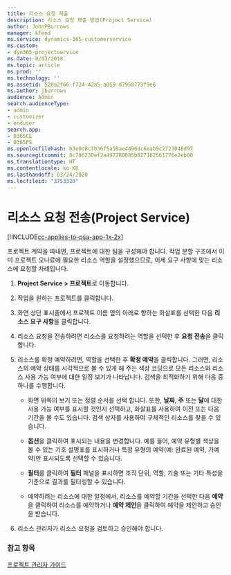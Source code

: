 ```yaml
---
title: 리소스 요청 제출
description: 리소스 요청 제출 방법(Project Service)
author: JohnPBurrows
manager: kfend
ms.service: dynamics-365-customerservice
ms.custom:
- dyn365-projectservice
ms.date: 8/03/2018
ms.topic: article
ms.prod: ''
ms.technology: ''
ms.assetid: 528a2f66-f724-42a5-a059-d7958773f9e6
ms.author: jburrows
audience: Admin
search.audienceType:
- admin
- customizer
- enduser
search.app:
- D365CE
- D365PS
ms.openlocfilehash: b3e0d8cfb36f5a59ae4496dc6eab9c2723048d97
ms.sourcegitcommit: 8c786230ef2a497280885b827162561776e2eb00
ms.translationtype: HT
ms.contentlocale: ko-KR
ms.lasthandoff: 03/24/2020
ms.locfileid: "3753320"
---
```

# <a name="submit-resource-requests-project-service"></a>리소스 요청 전송(Project Service)

[!INCLUDE[cc-applies-to-psa-app-1x-2x](../includes/cc-applies-to-psa-app-1x-2x.md)]

프로젝트 계약을 따내면, 프로젝트에 대한 팀을 구성해야 합니다. 작업 분할 구조에서 이미 프로젝트 오나료에 필요한 리소스 역할을 설정했으므로, 이제 요구 사항에 맞는 리소스에 요청할 차례입니다.  
  
1.  **Project Service > 프로젝트**로 이동합니다.  
  
2.  작업을 원하는 프로젝트를 클릭합니다.  
  
3.  화면 상단 표시줄에서 프로젝트 이름 옆의 아래로 향하는 화살표를 선택한 다음 **리소스 요구 사항**을 클릭합니다.  
  
4.  리소스 요청을 전송하려면 리소스를 요청하려는 역할을 선택한 후 **요청 전송**을 클릭합니다.  
  
5.  리소스를 확정 예약하려면, 역할을 선택한 후 **확정 예약**을 클릭합니다. 그러면, 리소스의 예약 상태를 시각적으로 볼 수 있게 해 주는 색상 코딩으로 모든 리소스와 리소스 사용 가능 여부에 대한 일정 보기가 나타납니다. 검색을 최적화하기 위해 다음 중 하나를 수행합니다.  
  
    -   화면 위쪽의 보기 또는 정렬 순서를 선택 합니다. 또한, **날짜**, **주** 또는 **달**에 대한 사용 가능 여부를 표시할 것인지 선택하고, 화살표를 사용하여 이전 또는 다음 기간을 볼 수도 있습니다. 검색 상자를 사용하여 구체적인 리소스를 찾을 수 있습니다.  
  
    -   **옵션**을 클릭하여 표시되는 내용을 변경합니다. 예를 들어, 예약 유형별 색상을 볼 수 있는 기호 설명표를 표시하거나 특정 유형의 예약(예: 완료된 예약, 가예약)만 표시되도록 선택할 수 있습니다.  
  
    -   **필터**를 클릭하여 **필터** 패널을 표시하면 조직 단위, 역할, 기술 또는 기타 특성을 기준으로 결과를 필터링할 수 있습니다.  
  
    -   예약하려는 리소스에 대한 일정에서, 리소스를 예약할 기간을 선택한 다음 **예약**을 클릭하여 리소스를 예약하거나 **예약 제안**을 클릭하여 예약을 제안하고 승인을 받습니다.  
  
6.  리소스 관리자가 리소스 요청을 검토하고 승인해야 합니다.  
  
### <a name="see-also"></a>참고 항목  
 [프로젝트 관리자 가이드](../project-service/project-manager-guide.md)
